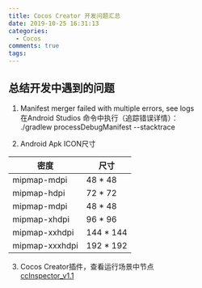 ```yaml
---
title: Cocos Creator 开发问题汇总
date: 2019-10-25 16:31:13
categories:
  - Cocos
comments: true
tags:
---
```


## 总结开发中遇到的问题

1. Manifest merger failed with multiple errors, see logs  
  在Android Studios 命令中执行（追踪错误详情）：  
  ./gradlew processDebugManifest --stacktrace
   
2. Android Apk ICON尺寸  
 
  |  密度   | 尺寸  |
  |  ----  | ----  |
  | mipmap-mdpi  | 48 * 48 |
  | mipmap-hdpi  | 72 * 72 |
  | mipmap-mdpi  | 48 * 48 |
  | mipmap-xhdpi  | 96 * 96 |
  | mipmap-xxhdpi  | 144 * 144 |
  | mipmap-xxxhdpi  | 192 * 192 |
   
3. Cocos Creator插件，查看运行场景中节点  
  [ccInspector_v1.1](https://github.com/tidys/CocosCreatorPlugins)